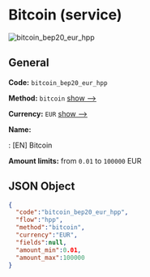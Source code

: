 
# Bitcoin (service) 
![bitcoin_bep20_eur_hpp](https://static.openfintech.io/payment_methods/bitcoin_bep20_eur_hpp/logo.svg?w=400&c=v0.59.26#w200)  

## General 
 
**Code:** `bitcoin_bep20_eur_hpp` 
 
**Method:** `bitcoin` 
 [show -->](/payment-methods/bitcoin/) 
 
**Currency:** `EUR` [show -->](/currencies/EUR/) 
 
**Name:** 
 
:	[EN] Bitcoin 
 
**Amount limits:** from `0.01` to `100000` EUR 

## JSON Object 

```json
{
  "code":"bitcoin_bep20_eur_hpp",
  "flow":"hpp",
  "method":"bitcoin",
  "currency":"EUR",
  "fields":null,
  "amount_min":0.01,
  "amount_max":100000
}
```  
